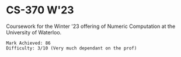 # CS-370 W'23
Coursework for the Winter '23 offering of Numeric Computation at the University of Waterloo.
```
Mark Achieved: 86
Difficulty: 3/10 (Very much dependant on the prof)
```
